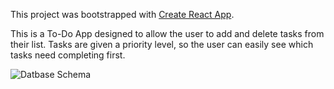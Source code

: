This project was bootstrapped with [Create React App](https://github.com/facebook/create-react-app).

This is a To-Do App designed to allow the user to add and delete tasks from their list. Tasks are given a priority level, so the user can easily see which tasks need completing first.

![Datbase Schema](https://dbdiagram.io/d/5e6cf56d4495b02c3b883d85)
